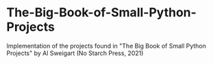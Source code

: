 # The-Big-Book-of-Small-Python-Projects
Implementation of the projects found in "The Big Book of Small Python Projects" by Al Sweigart (No Starch Press, 2021)
